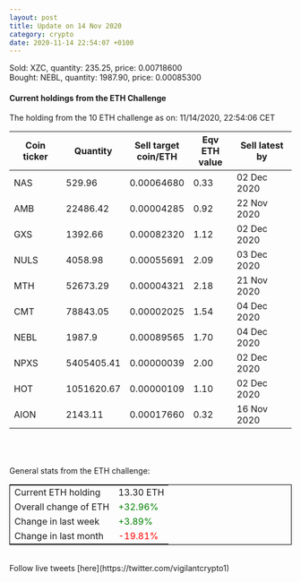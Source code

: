 ```yaml
---
layout: post
title: Update on 14 Nov 2020
category: crypto
date: 2020-11-14 22:54:07 +0100
---
```

<!-- Global site tag (gtag.js) - Google Analytics -->
<script async src="https://www.googletagmanager.com/gtag/js?id=UA-103831149-5"></script>
<script>
  window.dataLayer = window.dataLayer || [];
  function gtag(){dataLayer.push(arguments);}
  gtag('js', new Date());

  gtag('config', 'UA-103831149-5');
</script>
Sold: XZC, quantity:       235.25, price:   0.00718600<br>Bought: NEBL, quantity:      1987.90, price:   0.00085300<br>

#### Current holdings from the ETH Challenge

The holding from the 10 ETH challenge as on: 11/14/2020, 22:54:06 CET

|Coin ticker|Quantity|Sell target<br>coin/ETH|Eqv ETH<br>value|Sell latest by|
|-----------|--------|-----------|-----------|--------------|
NAS|529.96|  0.00064680|0.33|02 Dec 2020|
AMB|22486.42|  0.00004285|0.92|22 Nov 2020|
GXS|1392.66|  0.00082320|1.12|02 Dec 2020|
NULS|4058.98|  0.00055691|2.09|03 Dec 2020|
MTH|52673.29|  0.00004321|2.18|21 Nov 2020|
CMT|78843.05|  0.00002025|1.54|04 Dec 2020|
NEBL|1987.9|  0.00089565|1.70|04 Dec 2020|
NPXS|5405405.41|  0.00000039|2.00|02 Dec 2020|
HOT|1051620.67|  0.00000109|1.10|02 Dec 2020|
AION|2143.11|  0.00017660|0.32|16 Nov 2020|

<br>
<br>
<br>
General stats from the ETH challenge:

<table style="border:1px solid black;margin-left:auto;margin-right:auto;">
	<tbody>
	<tr>
		<td>Current ETH holding</td>
		<td>     13.30 ETH</td>
	</tr>
	<tr>
		<td>Overall change of ETH</td>
		<td><font color="green">+32.96%</font></td>
	</tr>
	<tr>
		<td>Change in last week</td>
		<td><font color="green">+3.89%</font></td>
	</tr>
	<tr>
		<td>Change in last month</td>
		<td><font color="red">-19.81%</font></td>
	</tr>
	</tbody>
</table>

<br>
Follow live tweets [here](https://twitter.com/vigilantcrypto1)
<br>
<br>